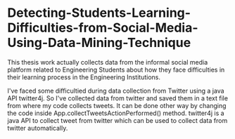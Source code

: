 # Detecting-Students-Learning-Difficulties-from-Social-Media-Using-Data-Mining-Technique

  This thesis work actually collects data from the informal social media platform related to Engineering Students about how they face difficulties in their learning process in the Engineering Institutions.
  
  I've faced some difficultied during data collection from Twitter using a java API twitter4j. So I've collected data from twitter and saved them in a text file from where my code collects tweets. It can be done other way by changing the code inside App.collectTweetsActionPerformed() method. twitter4j is a java API to collect tweet from twitter which can be used to collect data from twitter automatically.

